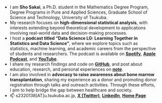 - I am **Sho Sakai**, a Ph.D. student in the Mathematics Degree Program, Degree Programs in Pure and Applied Sciences, Graduate School of Science and Technology, University of Tsukuba.
- My research focuses on **high-dimensional statistical analysis**, with interests extending beyond theoretical development to applications involving real-world data and decision-making processes.
- I host a **podcast titled “Data Science LG: Learning Together in Statistics and Data Science”**, where we explore topics such as statistics, machine learning, and academic careers from the perspective of students and researchers. The podcast is available on [**Spotify**](https://open.spotify.com/show/44vHXFAzqV292YyRvI9cZ9?si=15ddbbe5fc2645ac), [**Apple Podcast**](https://podcasts.apple.com/jp/podcast/data-science-lg-%E5%AD%A6%E3%81%B3%E5%90%88%E3%81%86%E7%B5%B1%E8%A8%88%E3%81%A8%E3%83%87%E3%83%BC%E3%82%BF%E3%82%B5%E3%82%A4%E3%82%A8%E3%83%B3%E3%82%B9/id1784394537), and [**YouTube**](https://www.youtube.com/playlist?list=PLw4Xosv9MWswLAe7xMYa3ut4UoP0e9_De).
- I share my research findings and code on [**GitHub**](https://github.com/ShoShohh), and post about education, research, and personal experiences on [**note**](https://note.com/sho_77).
- I am also involved in **advocacy to raise awareness about bone marrow transplantation**, sharing my experience as a donor and promoting donor registration through talks and outreach activities. Through these efforts, I aim to help bridge the gap between healthcare and society.
- 📫 s2320138[AT]u.tsukuba.ac.jp, **[X (Twitter)](https://twitter.com/simplesho_CLT)**, **[LinkedIn](https://www.linkedin.com/in/%E5%BD%B0-%E9%85%92%E4%BA%95-2b778b26b/)**, **[Home Page](https://shoshohh.github.io/)**

<!---
ShoShohh/ShoShohh is a ✨ special ✨ repository because its `README.md` (this file) appears on your GitHub profile.
You can click the Preview link to take a look at your changes.
--->
